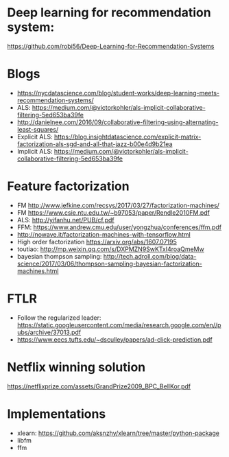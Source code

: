 # Deep learning for recommendation system: 
https://github.com/robi56/Deep-Learning-for-Recommendation-Systems
# Blogs
* https://nycdatascience.com/blog/student-works/deep-learning-meets-recommendation-systems/
* ALS: https://medium.com/@victorkohler/als-implicit-collaborative-filtering-5ed653ba39fe
* http://danielnee.com/2016/09/collaborative-filtering-using-alternating-least-squares/
* Explicit ALS: https://blog.insightdatascience.com/explicit-matrix-factorization-als-sgd-and-all-that-jazz-b00e4d9b21ea
* Implicit ALS: https://medium.com/@victorkohler/als-implicit-collaborative-filtering-5ed653ba39fe

# Feature factorization 
* FM http://www.jefkine.com/recsys/2017/03/27/factorization-machines/
* FM https://www.csie.ntu.edu.tw/~b97053/paper/Rendle2010FM.pdf
* ALS: http://yifanhu.net/PUB/cf.pdf
* FFM: https://www.andrew.cmu.edu/user/yongzhua/conferences/ffm.pdf
* http://nowave.it/factorization-machines-with-tensorflow.html
* High order factorization https://arxiv.org/abs/1607.07195
* toutiao: http://mp.weixin.qq.com/s/DXPMZN9SwKTxI4roaQmeMw
* bayesian thompson sampling: http://tech.adroll.com/blog/data-science/2017/03/06/thompson-sampling-bayesian-factorization-machines.html

# FTLR 
* Follow the regularized leader: https://static.googleusercontent.com/media/research.google.com/en//pubs/archive/37013.pdf
* https://www.eecs.tufts.edu/~dsculley/papers/ad-click-prediction.pdf

# Netflix winning solution
https://netflixprize.com/assets/GrandPrize2009_BPC_BellKor.pdf

# Implementations
* xlearn: https://github.com/aksnzhy/xlearn/tree/master/python-package
* libfm
* ffm


